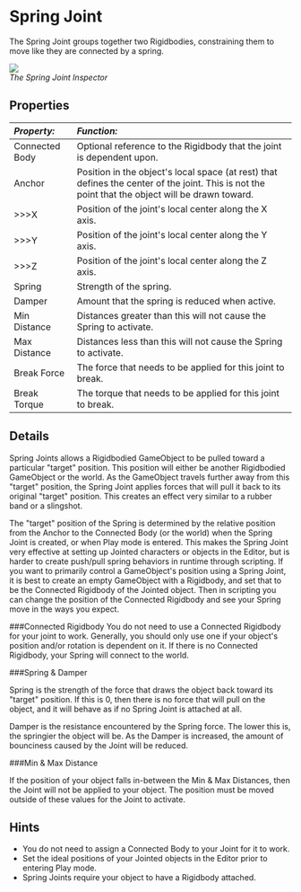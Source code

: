 Spring Joint
============

The <span class=keyword>Spring Joint</span> groups together two <span class=keyword>Rigidbodies</span>, constraining them to move like they are connected by a spring.

![](http://docwiki.hq.unity3d.com/uploads/Main/Inspector-SpringJoint.png)  
_The Spring Joint <span class=keyword>Inspector</span>_

Properties
----------



|**_Property:_** |**_Function:_** |
|:---|:---|
|<span class=component>Connected Body</span> |Optional reference to the Rigidbody that the joint is dependent upon.|
|<span class=component>Anchor</span>         |Position in the object's local space (at rest) that defines the center of the joint. This is not the point that the object will be drawn toward.|
|>>><span class=component>X</span>           |Position of the joint's local center along the X axis. |
|>>><span class=component>Y</span>           |Position of the joint's local center along the Y axis. |
|>>><span class=component>Z</span>           |Position of the joint's local center along the Z axis. |
|<span class=component>Spring</span>       |Strength of the spring.|
|<span class=component>Damper</span>       |Amount that the spring is reduced when active. |
|<span class=component>Min Distance</span> |Distances greater than this will not cause the Spring to activate. |
|<span class=component>Max Distance</span> |Distances less than this will not cause the Spring to activate. |
|<span class=component>Break Force</span>  |The force that needs to be applied for this joint to break. |
|<span class=component>Break Torque</span> |The torque that needs to be applied for this joint to break. |

Details
-------


Spring Joints allows a Rigidbodied <span class=keyword>GameObject</span> to be pulled toward a particular "target" position.  This position will either be another Rigidbodied GameObject or the world.  As the GameObject travels further away from this "target" position, the Spring Joint applies forces that will pull it back to its original "target" position.  This creates an effect very similar to a rubber band or a slingshot.

The "target" position of the Spring is determined by the relative position from the <span class=component>Anchor</span> to the <span class=component>Connected Body</span> (or the world) when the Spring Joint is created, or when Play mode is entered.  This makes the Spring Joint very effective at setting up Jointed characters or objects in the Editor, but is harder to create push/pull spring behaviors in runtime through scripting.  If you want to primarily control a GameObject's position using a Spring Joint, it is best to create an empty GameObject with a Rigidbody, and set that to be the <span class=component>Connected Rigidbody</span> of the Jointed object.  Then in scripting you can change the position of the <span class=component>Connected Rigidbody</span> and see your Spring move in the ways you expect.

###Connected Rigidbody
You do not need to use a <span class=component>Connected Rigidbody</span> for your joint to work.  Generally, you should only use one if your object's position and/or rotation is dependent on it.  If there is no <span class=component>Connected Rigidbody</span>, your Spring will connect to the world.

###Spring & Damper

<span class=component>Spring</span> is the strength of the force that draws the object back toward its "target" position.  If this is 0, then there is no force that will pull on the object, and it will behave as if no Spring Joint is attached at all.

<span class=component>Damper</span> is the resistance encountered by the <span class=component>Spring</span> force.  The lower this is, the springier the object will be.  As the <span class=component>Damper</span> is increased, the amount of bounciness caused by the Joint will be reduced.

###Min & Max Distance

If the position of your object falls in-between the <span class=component>Min</span> & <span class=component>Max Distances</span>, then the Joint will not be applied to your object.  The position must be moved outside of these values for the Joint to activate.

Hints
-----

* You do not need to assign a <span class=component>Connected Body</span> to your Joint for it to work.
* Set the ideal positions of your Jointed objects in the Editor prior to entering Play mode.
* Spring Joints require your object to have a Rigidbody attached.

